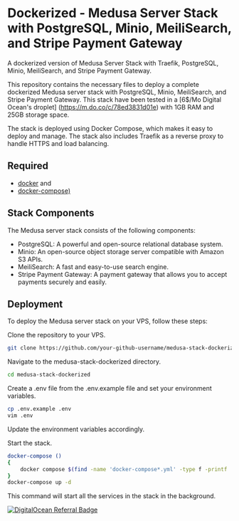# Dockerized - Medusa Server Stack with PostgreSQL, Minio, MeiliSearch, and Stripe Payment Gateway

A dockerized version of Medusa Server Stack with Traefik, PostgreSQL, Minio, MeiliSearch, and Stripe Payment Gateway.

This repository contains the necessary files to deploy a complete dockerized Medusa server stack with PostgreSQL, Minio, MeiliSearch, and Stripe Payment Gateway. This stack have been tested in a [6$/Mo Digital Ocean's droplet] (https://m.do.co/c/78ed3831d01e) with 1GB RAM and 25GB storage space.

The stack is deployed using Docker Compose, which makes it easy to deploy and manage. The stack also includes Traefik as a reverse proxy to handle HTTPS and load balancing.

## Required

- [docker](http://docs.docker.com/compose/install/#install-docker) and
- [docker-compose)](http://docs.docker.com/compose/install/#install-compose)

## Stack Components
The Medusa server stack consists of the following components:

* PostgreSQL: A powerful and open-source relational database system.
* Minio: An open-source object storage server compatible with Amazon S3 APIs.
* MeiliSearch: A fast and easy-to-use search engine.
* Stripe Payment Gateway: A payment gateway that allows you to accept payments securely and easily.

## Deployment
To deploy the Medusa server stack on your VPS, follow these steps:

Clone the repository to your VPS.

```bash
git clone https://github.com/your-github-username/medusa-stack-dockerized.git
```

Navigate to the medusa-stack-dockerized directory.
```bash
cd medusa-stack-dockerized
```

Create a .env file from the .env.example file and set your environment variables.
```bash
cp .env.example .env
vim .env
```

Update the environment variables accordingly.


Start the stack.

```bash
docker-compose ()
{
    docker compose $(find -name 'docker-compose*.yml' -type f -printf '%p\t%d\n'  2>/dev/null | sort -n -k2 | cut -f 1 | awk '{print "-f "$0}') $@
}
docker-compose up -d
```

This command will start all the services in the stack in the background.

[![DigitalOcean Referral Badge](https://web-platforms.sfo2.digitaloceanspaces.com/WWW/Badge%203.svg)](https://www.digitalocean.com/?refcode=78ed3831d01e&utm_campaign=Referral_Invite&utm_medium=Referral_Program&utm_source=badge)


